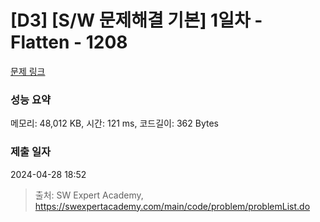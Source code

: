 # [D3] [S/W 문제해결 기본] 1일차 - Flatten - 1208 

[문제 링크](https://swexpertacademy.com/main/code/problem/problemDetail.do?contestProbId=AV139KOaABgCFAYh) 

### 성능 요약

메모리: 48,012 KB, 시간: 121 ms, 코드길이: 362 Bytes

### 제출 일자

2024-04-28 18:52



> 출처: SW Expert Academy, https://swexpertacademy.com/main/code/problem/problemList.do